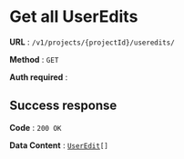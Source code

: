 # Get all UserEdits

**URL** : `/v1/projects/{projectId}/useredits/`

**Method** : `GET`

**Auth required** :

## Success response

**Code** : `200 OK`

**Data Content** : [`UserEdit`](user_edit.md)`[]`

